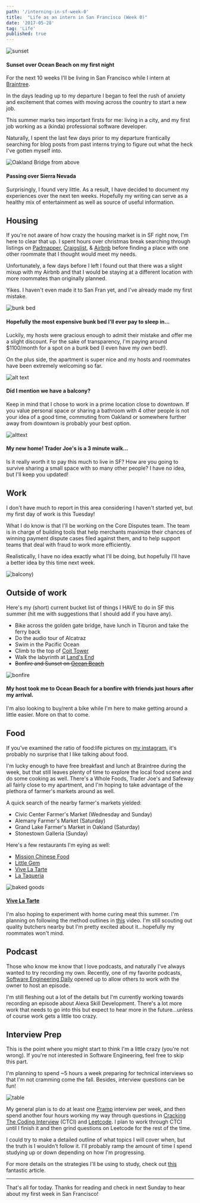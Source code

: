 ```yaml
---
path: '/interning-in-sf-week-0'
title:  "Life as an intern in San Francisco (Week 0)"
date: '2017-05-28'
tag: 'Life'
published: true
---
```


[1]:/img/posts/2017-05-28/apt.png
[2]:/img/posts/2017-05-28/muffin.jpg
[3]:/img/posts/2017-05-28/balcony.jpg
[4]:/img/posts/2017-05-28/plane.jpg
[5]:/img/posts/2017-05-28/bakedgood.png
[6]:/img/posts/2017-05-28/bonfire.png
[7]:/img/posts/2017-05-28/table.jpg
[8]:/img/posts/2017-05-28/sunset.jpg
[9]:/img/posts/2017-05-28/bunkbed.jpg

![sunset](./sunset.jpg)
#### Sunset over Ocean Beach on my first night
For the next 10 weeks I'll be living in San Francisco while I intern at [Braintree](https://www.braintreepayments.com/?partner_source=US_DT_SEA_GGL_TXT_RES_DEV_CPC_GW_YBR&gclid=CIqqk53tidQCFRZLDQod6CUE4w&gclsrc=aw.ds&dclid=CPjquJ3tidQCFc9ANwodoGIGTg).


In the days leading up to my departure I began to feel the rush of anxiety and excitement that comes with moving across the country to start a new job.

This summer marks two important firsts for me: living in a city, and my first job working as a (kinda) professional software developer.

Naturally, I spent the last few days prior to my departure frantically searching for blog posts from past interns trying to figure out what the heck I've gotten myself into.

![Oakland Bridge from above](./plane.jpg)
#### Passing over Sierra Nevada

Surprisingly, I found very little.  As a result, I have decided to document my experiences over the next ten weeks.  Hopefully my writing can serve as a healthy mix of entertainment as well as source of useful information.

## Housing
If you're not aware of how crazy the housing market is in SF right now, I'm here to clear that up.  I spent hours over christmas break searching through listings on [Padmapper](https://www.padmapper.com/), [Craigslist](https://www.craigslist.org/about/sites), & [Airbnb](https://www.airbnb.com/) before finding a place with one other roommate that I thought would meet my needs.

Unfortunately, a few days before I left I found out that there was a slight mixup with my Airbnb and that I would be staying at a different location with more roommates than originally planned.

Yikes.  I haven't even made it to San Fran yet, and I've already made my first mistake.

![bunk bed](./bunkbed.jpg)
#### Hopefully the most expensive bunk bed I'll ever pay to sleep in...

Luckily, my hosts were gracious enough to admit their mistake and offer me a slight discount.  For the sake of transparency, I'm paying around $1100/month for a spot on a bunk bed (I even have my own bed!).

On the plus side, the apartment is super nice and my hosts and roommates have been extremely welcoming so far.

![alt text](./muffin.jpg)
#### Did I mention we have a balcony?

Keep in mind that I chose to work in a prime location close to downtown. If you value personal space or sharing a bathroom with 4 other people is not your idea of a good time, commuting from Oakland or somewhere further away from downtown is probably your best option.

![alttext](./apt.png)
#### My new home! Trader Joe's is a 3 minute walk...

Is it really worth it to pay this much to live in SF?  How are you going to survive sharing a small space with so many other people?  I have no idea, but I'll keep you updated!

## Work
I don't have much to report in this area considering I haven't started yet, but my first day of work is this Tuesday!

What I do know is that I'll be working on the Core Disputes team.  The team is in charge of building tools that help merchants maximize their chances of winning payment dispute cases filed against them, and to help support teams that deal with fraud to work more efficiently.

Realistically, I have no idea exactly what I'll be doing, but hopefully I'll have a better idea by this time next week.

![balcony](./balcony.jpg))

## Outside of work

Here's my (short) current bucket list of things I HAVE to do in SF this summer (hit me with suggestions that I should add if you have any).

* Bike across the golden gate bridge, have lunch in Tiburon and take the ferry back
* Do the audio tour of Alcatraz
* Swim in the Pacific Ocean
* Climb to the top of [Coit Tower](http://sfrecpark.org/destination/telegraph-hill-pioneer-park/coit-tower/)
* Walk the labyrinth at [Land's End](https://localwiki.org/sf/Land%27s_End_Labyrinth)
* ~~Bonfire and Sunset on [Ocean Beach](http://www.parksconservancy.org/visit/park-sites/ocean-beach.html?referrer=https://www.google.com/)~~

![bonfire](./bonfile.png)
#### My host took me to Ocean Beach for a bonfire with friends just hours after my arrival.

I'm also looking to buy/rent a bike while I'm here to make getting around a little easier.  More on that to come.

## Food
If you've examined the ratio of food:life pictures on [my instagram](https://www.instagram.com/taytaytrey/), it's probably no surprise that I like talking about food.

I'm lucky enough to have free breakfast and lunch at Braintree during the week, but that still leaves plenty of time to explore the local food scene and do some cooking as well.  There's a Whole Foods, Trader Joe's and Safeway all fairly close to my apartment, and I'm hoping to take advantage of the plethora of farmer's markets around as well.

A quick search of the nearby farmer's markets yielded:
* Civic Center Farmer's Market (Wednesday and Sunday)
* Alemany Farmer's Market (Saturday)
* Grand Lake Farmer's Market in Oakland (Saturday)
* Stonestown Galleria (Sunday)

Here's a few restaurants I'm eying as well:
* [Mission Chinese Food](https://missionchinesefood.com/sf/)
* [Little Gem](http://www.littlegem.restaurant/)
* [Vive La Tarte](http://www.littlegem.restaurant/)
* [La Taqueria](https://www.facebook.com/LaTaqSF)

![baked goods](./bakedgood.png)
#### [Vive La Tarte](https://www.instagram.com/vivelatarte/)
I'm also hoping to experiment with home curing meat this summer.  I'm planning on following the method outlines in [this](https://www.youtube.com/watch?v=cEkdCgAMgpw) video.  I'm still scouting out quality butchers nearby but I'm pretty excited about it...hopefully my roommates won't mind.

## Podcast
Those who know me know that I love podcasts, and naturally I've always wanted to try recording my own.  Recently, one of my favorite podcasts, [Software Engineering Daily](http://softwareengineeringdaily.com/) opened up to allow others to work with the owner to host an episode.

I'm still fleshing out a lot of the details but I'm currently working towards recording an episode about Alexa Skill Development.  There's a lot more work that needs to go into this but expect to hear more in the future...unless of course work gets a little too crazy.

## Interview Prep
This is the point where you might start to think I'm a little crazy (you're not wrong).  If you're not interested in Software Engineering, feel free to skip this part.

I'm planning to spend ~5 hours a week preparing for technical interviews so that I'm not cramming come the fall.  Besides, interview questions can be fun!

![table](./table.jpg)

My general plan is to do at least one [Pramp](https://www.pramp.com/#/) interview per week, and then spend another four hours working my way through questions in [Cracking The Coding Interview](https://www.amazon.com/Cracking-Coding-Interview-Programming-Questions/dp/0984782850/ref=pd_lpo_sbs_14_t_0?_encoding=UTF8&psc=1&refRID=VG1PWFRM79JXCBAZ2GSW) (CTCI) and [Leetcode](https://leetcode.com/).  I plan to work through CTCI until I finish it and then grind questions on Leetcode for the rest of the time.

I could try to make a detailed outline of what topics I will cover when, but the truth is I wouldn't follow it.  I'll probably ramp the amount of time I spend studying up or down depending on how I'm progressing.

For more details on the strategies I'll be using to study, check out [this](http://haseebq.com/how-to-break-into-tech-job-hunting-and-interviews/) fantastic article.

____

That's all for today.  Thanks for reading and check in next Sunday to hear about my first week in San Francisco!
